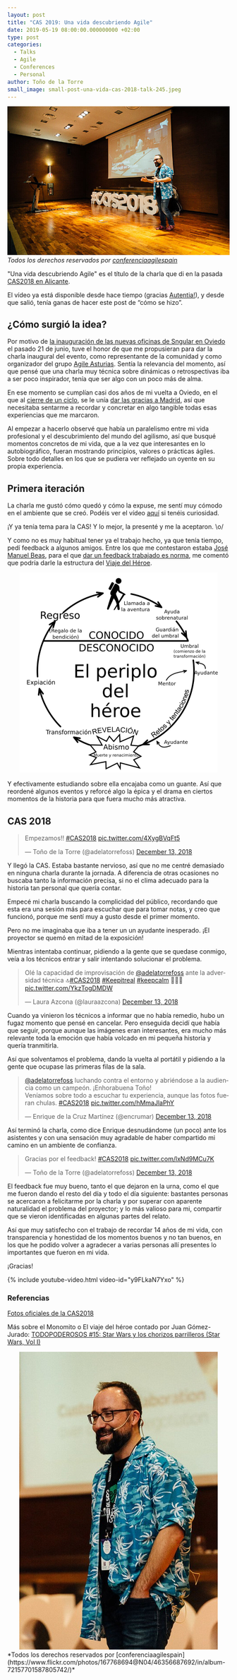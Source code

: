 ```yaml
---
layout: post
title: "CAS 2019: Una vida descubriendo Agile"
date: 2019-05-19 08:00:00.000000000 +02:00
type: post
categories:
  - Talks
  - Agile
  - Conferences
  - Personal  
author: Toño de la Torre
small_image: small-post-una-vida-cas-2018-talk-245.jpeg
---
```


![Toño de la Torre dando la charla con la pantalla de fondo](/assets/post-una-vida-oficial1.jpg)
*Todos los derechos reservados por [conferenciaagilespain](https://www.flickr.com/photos/167768694@N04/46356688662/in/album-72157701587805742/)*

"Una vida descubriendo Agile" es el título de la charla que di en la pasada [CAS2018 en Alicante](http://cas2018.agile-spain.org/).

El vídeo ya está disponible desde hace tiempo (gracias [Autentia!](https://www.youtube.com/watch?v=W9BX5mYnvj4&list=PLKxa4AIfm4pU2H_iVJOKcjAI1JwMr-ddt)), y desde que salió, tenía ganas de hacer este post de “cómo se hizo”.

## ¿Cómo surgió la idea? 

Por motivo de [la inauguración de las nuevas oficinas de Sngular en Oviedo](https://twitter.com/jlvallejo/status/1006553138155999232) el pasado 21 de junio, tuve el honor de que me propusieran para dar la charla inaugural del evento, como representante de la comunidad y como organizador del grupo [Agile Asturias](https://www.meetup.com/es-ES/Agile-Asturias/).
Sentía la relevancia del momento, así que pensé que una charla muy técnica sobre dinámicas o retrospectivas iba a ser poco inspirador, tenía que ser algo con un poco más de alma.

En ese momento se cumplían casi dos años de mi vuelta a Oviedo, en el que al [cierre de un ciclo](https://adelatorrefoss.wordpress.com/2016/07/30/cierre-de-ciclo/), se le unía [dar las gracias a Madrid](https://adelatorrefoss.wordpress.com/2016/07/30/gracias-madrid/), así que necesitaba sentarme a recordar y concretar en algo tangible todas esas experiencias que me marcaron.

Al empezar a hacerlo observé que había un paralelismo entre mi vida profesional y el descubrimiento del mundo del agilismo, así que busqué momentos concretos de mi vida, que a la vez que interesantes en lo autobiográfico, fueran mostrando principios, valores o prácticas ágiles. Sobre todo detalles en los que se pudiera ver reflejado un oyente en su propia experiencia.

## Primera iteración

La charla me gustó cómo quedó y cómo la expuse, me sentí muy cómodo en el ambiente que se creó. Podéis ver el vídeo [aquí](https://www.youtube.com/watch?v=IDQaH2MeHLs) si tenéis curiosidad.

¡Y ya tenía tema para la CAS! Y lo mejor, la presenté y me la aceptaron. \o/

Y como no es muy habitual tener ya el trabajo hecho, ya que tenía tiempo, pedí feedback a algunos amigos. Entre los que me contestaron estaba [José Manuel Beas](https://jmbeas.es/), para el que [dar un feedback trabajado es norma](https://twitter.com/bberrycarmen/status/1119561541702103040), me comentó que podría darle la estructura del [Viaje del Héroe](https://es.wikipedia.org/wiki/Monomito).

<div style="display: table; margin: 0 auto;">
  <img src="/assets/post-una-vida-monomito-450.png"  alt="Diagrama del Viaje del Héroe">
</div>

Y efectivamente estudiando sobre ella encajaba como un guante. Así que reordené algunos eventos y reforcé algo la épica y el drama en ciertos momentos de la historia para que fuera mucho más atractiva.


## CAS 2018

<section class="twitter-embeds">
  <blockquote class="twitter-tweet"><p lang="es" dir="ltr">Empezamos!! <a href="https://twitter.com/hashtag/CAS2018?src=hash&amp;ref_src=twsrc%5Etfw">#CAS2018</a> <a href="https://t.co/4XygBVqFt5">pic.twitter.com/4XygBVqFt5</a></p>&mdash; Toño de la Torre (@adelatorrefoss) <a href="https://twitter.com/adelatorrefoss/status/1073137848658878464?ref_src=twsrc%5Etfw">December 13, 2018</a></blockquote> 
  <script async src="https://platform.twitter.com/widgets.js" charset="utf-8"></script> 
</section>


Y llegó la CAS. Estaba bastante nervioso, así que no me centré demasiado en ninguna charla durante la jornada. A diferencia de otras ocasiones no buscaba tanto la información precisa, si no el clima adecuado para la historia tan personal que quería contar.

Empecé mi charla buscando la complicidad del público, recordando que esta era una sesión más para escuchar que para tomar notas, y creo que funcionó, porque me sentí muy a gusto desde el primer momento.

Pero no me imaginaba que iba a tener un un ayudante inesperado. ¡El proyector se quemó en mitad de la exposición! 

Mientras intentaba continuar, pidiendo a la gente que se quedase conmigo, veía a los técnicos entrar y salir intentando solucionar el problema.

<section class="twitter-embeds">
  <blockquote class="twitter-tweet"><p lang="es" dir="ltr">Olé la capacidad de improvisación de <a href="https://twitter.com/adelatorrefoss?ref_src=twsrc%5Etfw">@adelatorrefoss</a> ante la adversidad técnica 🔝<a href="https://twitter.com/hashtag/CAS2018?src=hash&amp;ref_src=twsrc%5Etfw">#CAS2018</a> <a href="https://twitter.com/hashtag/Keepitreal?src=hash&amp;ref_src=twsrc%5Etfw">#Keepitreal</a> <a href="https://twitter.com/hashtag/keepcalm?src=hash&amp;ref_src=twsrc%5Etfw">#keepcalm</a> 💆🏻‍♂️ <a href="https://t.co/YkzTogDMDW">pic.twitter.com/YkzTogDMDW</a></p>&mdash; Laura Azcona (@lauraazcona) <a href="https://twitter.com/lauraazcona/status/1073263069541949441?ref_src=twsrc%5Etfw">December 13, 2018</a></blockquote> <script async src="https://platform.twitter.com/widgets.js" charset="utf-8"></script> 
</section>

Cuando ya vinieron los técnicos a informar que no había remedio, hubo un fugaz momento que pensé en cancelar. Pero enseguida decidí que había que seguir, porque aunque las imágenes eran interesantes, era mucho más relevante toda la emoción que había volcado en mi pequeña historia y quería tranmitirla.
  
Así que solventamos el problema, dando la vuelta al portátil y pidiendo a la gente que ocupase las primeras filas de la sala.

 
<section class="twitter-embeds">
  <blockquote class="twitter-tweet"><p lang="es" dir="ltr"><a href="https://twitter.com/adelatorrefoss?ref_src=twsrc%5Etfw">@adelatorrefoss</a> luchando contra el entorno y abriéndose a la audiencia como un campeón. ¡Enhorabuena Toño! <br>Veníamos sobre todo a escuchar tu experiencia, aunque las fotos fueran chulas. <a href="https://twitter.com/hashtag/CAS2018?src=hash&amp;ref_src=twsrc%5Etfw">#CAS2018</a> <a href="https://t.co/hMmaJlaPhY">pic.twitter.com/hMmaJlaPhY</a></p>&mdash; Enrique de la Cruz Martínez (@encrumar) <a href="https://twitter.com/encrumar/status/1073264449396592640?ref_src=twsrc%5Etfw">December 13, 2018</a></blockquote> <script async src="https://platform.twitter.com/widgets.js" charset="utf-8"></script> 
</section>

Así terminó la charla, como dice Enrique desnudándome (un poco) ante los asistentes y con una sensación muy agradable de haber compartido mi camino en un ambiente de confianza.

<section class="twitter-embeds">
  <blockquote class="twitter-tweet"><p lang="en" dir="ltr">Gracias por el feedback! <a href="https://twitter.com/hashtag/CAS2018?src=hash&amp;ref_src=twsrc%5Etfw">#CAS2018</a> <a href="https://t.co/lxNd9MCu7K">pic.twitter.com/lxNd9MCu7K</a></p>&mdash; Toño de la Torre (@adelatorrefoss) <a href="https://twitter.com/adelatorrefoss/status/1073289226127622146?ref_src=twsrc%5Etfw">December 13, 2018</a></blockquote> <script async src="https://platform.twitter.com/widgets.js" charset="utf-8"></script> 
</section>

El feedback fue muy bueno, tanto el que dejaron en la urna, como el que me fueron dando el resto del día y todo el día siguiente: bastantes personas se acercaron a felicitarme por la charla y por superar con aparente naturalidad el problema del proyector; y lo más valioso para mi, compartir que se vieron identificadas en algunas partes del relato.


Así que muy satisfecho con el trabajo de recordar 14 años de mi vida, con transparencia y honestidad de los momentos buenos y no tan buenos, en los que he podido volver a agradecer a varias personas allí presentes lo importantes que fueron en mi vida.

¡Gracias!


{% include youtube-video.html video-id="y9FLkaN7Yxo" %}
   
### Referencias

[Fotos oficiales de la CAS2018](https://www.flickr.com/photos/167768694@N04/albums/72157701587805742/page6)

Más sobre el Monomito o El viaje del héroe contado por Juan Gómez-Jurado: [TODOPODEROSOS #15: Star Wars y los chorizos parrilleros (Star Wars, Vol I)](http://todopoderosos.net/todopoderosos-15-star-wars-y-los-chorizos-parrilleros-star-wars-vol-i)

<div style="display: table; margin: 0 auto;">
  <img src="/assets/post-una-vida-oficial3.jpg" alt="Primer plano de Toño de la Torre dando la charla">
</div>
*Todos los derechos reservados por [conferenciaagilespain](https://www.flickr.com/photos/167768694@N04/46356687692/in/album-72157701587805742/)*

